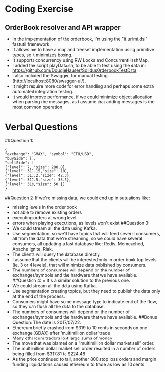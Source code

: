 # Coding Exercise
## OrderBook resolver and API wrapper
- In the implementation of the orderbook, I'm using the "it.unimi.dsi" fastutil framework.
- It allows me to have a map and treeset implementation using primitive types, so it minimizes boxing.
- It supports concurrency using RW Locks and ConcurrentHashMap.
- I added the script playData.sh, to be able to test using the data in: https://github.com/DougieHauser/SolidusOrderbookTestData
- I also included the Swagger, for manual testing. (http://localhost:8080/swagger-ui/).
- It might require more code for error handling and perhaps some extra automated integration testing.
- It would improve performance, if we could minimize object allocation when parsing the messages, as I assume that adding messages is the most common operation
# Verbal Questions
##Question 1:
```
{
"exchange": "GMAX", "symbol": "ETH/USD",
"buySide": [],
"sellSide": [
{"level": 7, "size": 288.8},
{"level": 317.15,"size": 10},
{"level": 317.2,"size": 42.3},
{"level": 317.5,"size": 35.5},
{"level": 319,"size": 50 }]
}
```
##Question 2:
If we're missing data, we could end up in sutuations like:
- missing levels in the order book
- not able to remove existing orders
- executing orders at wrong level
- errors when playing executions, as levels won't exist
##Question 3:
- We could stream all the data using Kafka.
- Use segmentation, so we'll have topics that will feed several consumers, all from the data that we're streaming, so we could have several consumers, all updating a fast database like: Redis, Memcached, Apache Ignite, Riak.
- The clients will query the database directly.
- I assume that the clients will be interested only in order book top levels (ie. 3 or 4 levels), that will minimize data published by consumers.
- The numbers of consumers will depend on the number of exchanges/symbols and the hardware that we have available.
##Question 4:
= It's a similar solution to the previous one.
- We could stream all the data using Kafka.
- Use segmentation creating topics, but they need to publish the data only at the end of the process.
- Consumers might have some message type to indicate end of the flow, so they can flush all the data to the database.
- The numbers of consumers will depend on the number of exchanges/symbols and the hardware that we have available.
##Bonus Question:
The date is 2017/07/22. 
- Ethereum briefly crashed from $319 to 10 cents in seconds on one exchange (GDAX) after ‘multimillion dollar’ trade
- Many ethereum traders lost large sums of money
- The move that was blamed on a “multimillion dollar market sell” order.
- The multimillion dollar market sell order resulted in a number of orders being filled from $317.81 to $224.48
- As the price continued to fall, another 800 stop loss orders and margin funding liquidations caused ethereum to trade as low as 10 cents
